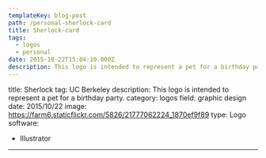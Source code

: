 ```yaml
---
templateKey: blog-post
path: /personal-sherlock-card
title: Sherlock-card
tags:
  - logos
  - personal
date: 2015-10-22T15:04:10.000Z
description: This logo is intended to represent a pet for a birthday party.
---
```


title: Sherlock
tag: UC Berkeley
description: This logo is intended to represent a pet for a birthday party.
category: logos
field: graphic design
date: 2015/10/22
image: https://farm6.staticflickr.com/5826/21777062224_1870ef9f89
type: Logo
software:
- Illustrator
---
